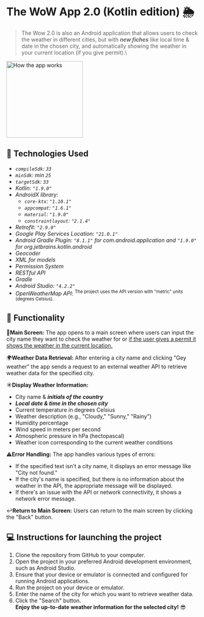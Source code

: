 # The WoW App 2.0 (Kotlin edition) 🌦️
> The Wow 2.0 is also an Android application that allows users to check the weather in different cities, but with __*new fiches*__ like local time & date in the chosen city, and automatically showing the weather in your current location (if you give permit).\

<img src="wow_exsample.gif" alt="How the app works" height="200px">

## 🎯 Technologies Used

- *`compileSdk`: `33`*
- *`minSdk`: min `25`*
- *`targetSdk`: `33`*
- *Kotlin: `"1.9.0"`*
- *AndroidX library:*
   - *`core-ktx`: `"1.10.1"`*
   - *`appcompat`: `"1.6.1"`*
   - *`material`: `"1.9.0"`*
   - *`constraintlayout`: `"2.1.4"`*
- *Retrofit: `"2.9.0"`*
- *Google Play Services Location: `"21.0.1"`*
- *Android Gradle Plugin: `"8.1.1"` for com.android.application and `"1.9.0"` for org.jetbrains.kotlin.android*
- *Geocoder*
- *XML for models*
- *Permission System*
- *RESTful API*
- *Gradle*
- *Android Studio: `"4.2.2"`*
- *OpenWeatherMap API*: <sup>The project uses the API version with "metric" units (degrees Celsius).<sup>

## 🔧 Functionality
📱**Main Screen:** The app opens to a main screen where users can input the city name they want to check the weather for or <u>if the user gives a permit it shows the weather in the current location.</u>

🌍**Weather Data Retrieval:** After entering a city name and clicking "Gey weather" the app sends a request to an external weather API to retrieve weather data for the specified city.

☀️**Display Weather Information:**
- City name & __*initials of the country*__
- __*Local date & time in the chosen city*__
- Current temperature in degrees Celsius
- Weather description (e.g., "Cloudy," "Sunny," "Rainy")
- Humidity percentage
- Wind speed in meters per second
- Atmospheric pressure in hPa (hectopascal)
- Weather icon corresponding to the current weather conditions
 
⚠️**Error Handling:** The app handles various types of errors:
- If the specified text isn't a city name, it displays an error message like "City not found."
- If the city's name is specified, but there is no information about the weather in the API, the appropriate message will be displayed.
- If there's an issue with the API or network connectivity, it shows a network error message.
 
↩️**Return to Main Screen:** Users can return to the main screen by clicking the "Back" button.

## 💻 Instructions for launching the project
1. Clone the repository from GitHub to your computer.
2. Open the project in your preferred Android development environment, such as Android Studio.
3. Ensure that your device or emulator is connected and configured for running Android applications.
4. Run the project on your device or emulator.
5. Enter the name of the city for which you want to retrieve weather data.
6. Click the "Search" button.\
**Enjoy the up-to-date weather information for the selected city!** 😎

